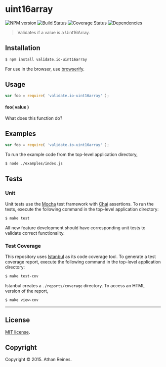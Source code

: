 uint16array
===
[![NPM version][npm-image]][npm-url] [![Build Status][travis-image]][travis-url] [![Coverage Status][coveralls-image]][coveralls-url] [![Dependencies][dependencies-image]][dependencies-url]

> Validates if a value is a Uint16Array.


## Installation

``` bash
$ npm install validate.io-uint16array
```

For use in the browser, use [browserify](https://github.com/substack/node-browserify).


## Usage

``` javascript
var foo = require( 'validate.io-uint16array' );
```

#### foo( value )

What does this function do?


## Examples

``` javascript
var foo = require( 'validate.io-uint16array' );
```

To run the example code from the top-level application directory,

``` bash
$ node ./examples/index.js
```


## Tests

### Unit

Unit tests use the [Mocha](http://mochajs.org) test framework with [Chai](http://chaijs.com) assertions. To run the tests, execute the following command in the top-level application directory:

``` bash
$ make test
```

All new feature development should have corresponding unit tests to validate correct functionality.


### Test Coverage

This repository uses [Istanbul](https://github.com/gotwarlost/istanbul) as its code coverage tool. To generate a test coverage report, execute the following command in the top-level application directory:

``` bash
$ make test-cov
```

Istanbul creates a `./reports/coverage` directory. To access an HTML version of the report,

``` bash
$ make view-cov
```


---
## License

[MIT license](http://opensource.org/licenses/MIT). 


## Copyright

Copyright &copy; 2015. Athan Reines.


[npm-image]: http://img.shields.io/npm/v/validate.io-uint16array.svg
[npm-url]: https://npmjs.org/package/validate.io-uint16array

[travis-image]: http://img.shields.io/travis/validate-io/uint16array/master.svg
[travis-url]: https://travis-ci.org/validate-io/uint16array

[coveralls-image]: https://img.shields.io/coveralls/validate-io/uint16array/master.svg
[coveralls-url]: https://coveralls.io/r/validate-io/uint16array?branch=master

[dependencies-image]: http://img.shields.io/david/validate-io/uint16array.svg
[dependencies-url]: https://david-dm.org/validate-io/uint16array

[dev-dependencies-image]: http://img.shields.io/david/dev/validate-io/uint16array.svg
[dev-dependencies-url]: https://david-dm.org/dev/validate-io/uint16array

[github-issues-image]: http://img.shields.io/github/issues/validate-io/uint16array.svg
[github-issues-url]: https://github.com/validate-io/uint16array/issues
